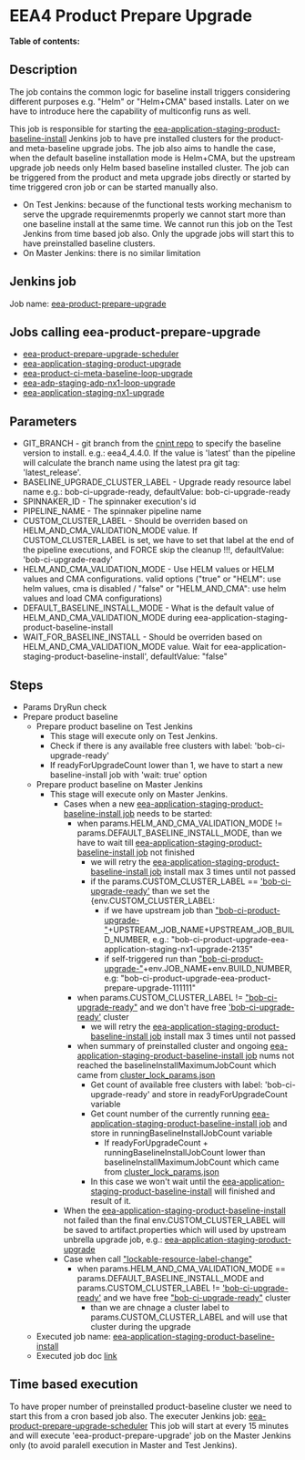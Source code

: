 # EEA4 Product Prepare Upgrade

**Table of contents:**
<!-- START doctoc
...
END doctoc -->

## Description

The job contains the common logic for baseline install triggers considering different purposes e.g. "Helm" or "Helm+CMA" based installs.
Later on we have to introduce here the capability of multiconfig runs as well.

This job is responsible for starting the [eea-application-staging-product-baseline-install](https://seliius27190.seli.gic.ericsson.se:8443/job/eea-application-staging-product-baseline-install/) Jenkins job to have pre installed clusters for the product- and meta-baseline upgrade jobs.
The job also aims to handle the case, when the default baseline installation mode is Helm+CMA, but the upstream upgrade job needs only Helm based baseline installed cluster.
The job can be triggered from the product and meta upgrade jobs directly or started by time triggered cron job or can be started manually also.

+ On Test Jenkins: because of the functional tests working mechanism to serve the upgrade requiremenmts properly we cannot start more than one baseline install at the same time. We cannot run this job on the Test Jenkins from time based job also. Only the upgrade jobs will start this to have preinstalled baseline clusters.
+ On Master Jenkins: there is no similar limitation

## Jenkins job

Job name: [eea-product-prepare-upgrade](https://seliius27190.seli.gic.ericsson.se:8443/job/eea-product-prepare-upgrade/)

## Jobs calling eea-product-prepare-upgrade

+ [eea-product-prepare-upgrade-scheduler](https://seliius27190.seli.gic.ericsson.se:8443/job/eea-product-prepare-upgrade-scheduler/)
+ [eea-application-staging-product-upgrade](https://seliius27190.seli.gic.ericsson.se:8443/job/eea-application-staging-product-upgrade/)
+ [eea-product-ci-meta-baseline-loop-upgrade](https://seliius27190.seli.gic.ericsson.se:8443/job/eea-product-ci-meta-baseline-loop-upgrade/)
+ [eea-adp-staging-adp-nx1-loop-upgrade](https://seliius27190.seli.gic.ericsson.se:8443/job/eea-adp-staging-adp-nx1-loop-upgrade/)
+ [eea-application-staging-nx1-upgrade](https://seliius27190.seli.gic.ericsson.se:8443/job/eea-application-staging-nx1-upgrade/)

## Parameters

+ GIT_BRANCH - git branch from the [cnint repo](https://gerrit.ericsson.se/#/admin/projects/EEA/cnint,branches) to specify the baseline version to install. e.g.: eea4_4.4.0. If the value is 'latest' than the pipeline will calculate the branch name using the latest pra git tag: 'latest_release'.
+ BASELINE_UPGRADE_CLUSTER_LABEL - Upgrade ready resource label name e.g.: bob-ci-upgrade-ready, defaultValue: bob-ci-upgrade-ready
+ SPINNAKER_ID - The spinnaker execution's id
+ PIPELINE_NAME - The spinnaker pipeline name
+ CUSTOM_CLUSTER_LABEL - Should be overriden based on HELM_AND_CMA_VALIDATION_MODE value. If CUSTOM_CLUSTER_LABEL is set, we have to set that label at the end of the pipeline executions, and FORCE skip the cleanup !!!, defaultValue: 'bob-ci-upgrade-ready'
+ HELM_AND_CMA_VALIDATION_MODE - Use HELM values or HELM values and CMA configurations. valid options ("true" or "HELM":  use helm values, cma is disabled / "false" or "HELM_AND_CMA": use helm values and load CMA configurations)
+ DEFAULT_BASELINE_INSTALL_MODE - What is the default value of HELM_AND_CMA_VALIDATION_MODE during eea-application-staging-product-baseline-install
+ WAIT_FOR_BASELINE_INSTALL - Should be overriden based on HELM_AND_CMA_VALIDATION_MODE value. Wait for eea-application-staging-product-baseline-install', defaultValue: "false"

## Steps

+ Params DryRun check
+ Prepare product baseline
  + Prepare product baseline on Test Jenkins
    + This stage will execute only on Test Jenkins.
    + Check if there is any available free clusters with label: 'bob-ci-upgrade-ready'
    + If readyForUpgradeCount lower than 1, we have to start a new baseline-install job with 'wait: true' option
  + Prepare product baseline on Master Jenkins
    + This stage will execute only on Master Jenkins.
      + Cases when a new [eea-application-staging-product-baseline-install job](https://seliius27190.seli.gic.ericsson.se:8443/job/eea-application-staging-product-baseline-install/) needs to be started:
        + when params.HELM_AND_CMA_VALIDATION_MODE != params.DEFAULT_BASELINE_INSTALL_MODE, than we have to wait till [eea-application-staging-product-baseline-install job](https://seliius27190.seli.gic.ericsson.se:8443/job/eea-application-staging-product-baseline-install/) not finished
          + we will retry the [eea-application-staging-product-baseline-install job](https://seliius27190.seli.gic.ericsson.se:8443/job/eea-application-staging-product-baseline-install/) install max 3 times until not passed
          + if the params.CUSTOM_CLUSTER_LABEL == ['bob-ci-upgrade-ready'](https://gerrit.ericsson.se/plugins/gitiles/EEA/ci_shared_libraries/+/master/src/com/ericsson/eea4/ci/GlobalVars.groovy#8) than we set the {env.CUSTOM_CLUSTER_LABEL:
            + if we have upstream job than ["bob-ci-product-upgrade-"](https://gerrit.ericsson.se/plugins/gitiles/EEA/ci_shared_libraries/+/master/src/com/ericsson/eea4/ci/GlobalVars.groovy#9)+UPSTREAM_JOB_NAME+UPSTREAM_JOB_BUILD_NUMBER, e.g.: "bob-ci-product-upgrade-eea-application-staging-nx1-upgrade-2135"
            + if self-triggered run than ["bob-ci-product-upgrade-"](https://gerrit.ericsson.se/plugins/gitiles/EEA/ci_shared_libraries/+/master/src/com/ericsson/eea4/ci/GlobalVars.groovy#9)+env.JOB_NAME+env.BUILD_NUMBER, e.g: "bob-ci-product-upgrade-eea-product-prepare-upgrade-111111"
        + when params.CUSTOM_CLUSTER_LABEL != ["bob-ci-upgrade-ready"](https://gerrit.ericsson.se/plugins/gitiles/EEA/ci_shared_libraries/+/master/src/com/ericsson/eea4/ci/GlobalVars.groovy#8) and we don't have free ['bob-ci-upgrade-ready'](https://gerrit.ericsson.se/plugins/gitiles/EEA/ci_shared_libraries/+/master/src/com/ericsson/eea4/ci/GlobalVars.groovy#8) cluster
          + we will retry the [eea-application-staging-product-baseline-install job](https://seliius27190.seli.gic.ericsson.se:8443/job/eea-application-staging-product-baseline-install/) install max 3 times until not passed
        + when summary of preinstalled cluster and ongoing [eea-application-staging-product-baseline-install job](https://seliius27190.seli.gic.ericsson.se:8443/job/eea-application-staging-product-baseline-install/) nums not reached the baselineInstallMaximumJobCount which came from [cluster_lock_params.json](https://gerrit.ericsson.se/plugins/gitiles/EEA/eea4-ci-config/+/master/config/cluster_lock_params.json)
          + Get count of available free clusters with label: 'bob-ci-upgrade-ready' and store in readyForUpgradeCount variable
          + Get count number of the currently running [eea-application-staging-product-baseline-install job](https://seliius27190.seli.gic.ericsson.se:8443/job/eea-application-staging-product-baseline-install/) and store in runningBaselineInstallJobCount variable
            + If readyForUpgradeCount + runningBaselineInstallJobCount lower than baselineInstallMaximumJobCount which came from [cluster_lock_params.json](https://gerrit.ericsson.se/plugins/gitiles/EEA/eea4-ci-config/+/master/config/cluster_lock_params.json)
          + In this case we won't wait until the [eea-application-staging-product-baseline-install](https://seliius27190.seli.gic.ericsson.se:8443/job/eea-application-staging-product-baseline-install/) will finished and result of it.
      + When the [eea-application-staging-product-baseline-install](https://seliius27190.seli.gic.ericsson.se:8443/job/eea-application-staging-product-baseline-install/) not failed than the final env.CUSTOM_CLUSTER_LABEL will be saved to artifact.properties which will used by upstream unbrella upgrade job, e.g.: [eea-application-staging-product-upgrade](https://seliius27190.seli.gic.ericsson.se:8443/job/eea-application-staging-product-upgrade/)
      + Case when call ["lockable-resource-label-change"](https://seliius27190.seli.gic.ericsson.se:8443/job/lockable-resource-label-change/)
        + when params.HELM_AND_CMA_VALIDATION_MODE == params.DEFAULT_BASELINE_INSTALL_MODE and params.CUSTOM_CLUSTER_LABEL != ['bob-ci-upgrade-ready'](https://gerrit.ericsson.se/plugins/gitiles/EEA/ci_shared_libraries/+/master/src/com/ericsson/eea4/ci/GlobalVars.groovy#8) and we have free ["bob-ci-upgrade-ready"](https://gerrit.ericsson.se/plugins/gitiles/EEA/ci_shared_libraries/+/master/src/com/ericsson/eea4/ci/GlobalVars.groovy#8) cluster
          + than we are chnage a cluster label to params.CUSTOM_CLUSTER_LABEL and will use that cluster during the upgrade
  + Executed job name: [eea-application-staging-product-baseline-install](https://seliius27190.seli.gic.ericsson.se:8443/job/eea-application-staging-product-baseline-install/)
  + Executed job doc [link](https://eteamspace.internal.ericsson.com/display/ECISE/Application+staging+product-baseline+install)

## Time based execution

To have proper number of preinstalled product-baseline cluster we need to start this from a cron based job also.
The executer Jenkins job: [eea-product-prepare-upgrade-scheduler](https://seliius27190.seli.gic.ericsson.se:8443/job/eea-product-prepare-upgrade-scheduler/)
This job will start at every 15 minutes and will execute 'eea-product-prepare-upgrade' job on the Master Jenkins only (to avoid paralell execution in Master and Test Jenkins).
